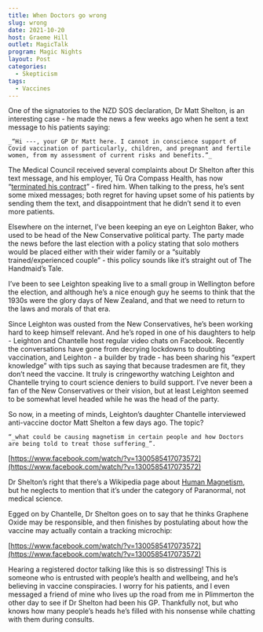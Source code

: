 ```yaml
---
title: When Doctors go wrong
slug: wrong
date: 2021-10-20
host: Graeme Hill
outlet: MagicTalk
program: Magic Nights
layout: Post
categories:
  - Skepticism
tags:
  - Vaccines
---
```


One of the signatories to the NZD SOS declaration, Dr Matt Shelton, is an interesting case - he made the news a few weeks ago when he sent a text message to his patients saying:

<!-- more -->

    _“Hi ---, your GP Dr Matt here. I cannot in conscience support of Covid vaccination of particularly, children, and pregnant and fertile women, from my assessment of current risks and benefits.”_

The Medical Council received several complaints about Dr Shelton after this text message, and his employer, Tū Ora Compass Health, has now “[terminated his contract](https://www.stuff.co.nz/national/126234156/doctor-who-sent-antivax-text-to-patients-says-his-contract-has-been-terminated)” - fired him. When talking to the press, he’s sent some mixed messages; both regret for having upset some of his patients by sending them the text, and disappointment that he didn’t send it to even more patients.

Elsewhere on the internet, I’ve been keeping an eye on Leighton Baker, who used to be head of the New Conservative political party. The party made the news before the last election with a policy stating that solo mothers would be placed either with their wider family or a “suitably trained/experienced couple” - this policy sounds like it’s straight out of The Handmaid’s Tale.

I’ve been to see Leighton speaking live to a small group in Wellington before the election, and although he’s a nice enough guy he seems to think that the 1930s were the glory days of New Zealand, and that we need to return to the laws and morals of that era.

Since Leighton was ousted from the New Conservatives, he’s been working hard to keep himself relevant. And he’s roped in one of his daughters to help - Leighton and Chantelle host regular video chats on Facebook. Recently the conversations have gone from decrying lockdowns to doubting vaccination, and Leighton - a builder by trade - has been sharing his “expert knowledge” with tips such as saying that because tradesmen are fit, they don’t need the vaccine. It truly is cringeworthy watching Leighton and Chantelle trying to court science deniers to build support. I’ve never been a fan of the New Conservatives or their vision, but at least Leighton seemed to be somewhat level headed while he was the head of the party.

So now, in a meeting of minds, Leighton’s daughter Chantelle interviewed anti-vaccine doctor Matt Shelton a few days ago. The topic?


    “_what could be causing magnetism in certain people and how Doctors are being told to treat those suffering_”.

[https://www.facebook.com/watch/?v=1300585417073572](https://www.facebook.com/watch/?v=1300585417073572)

Dr Shelton’s right that there’s a Wikipedia page about [Human Magnetism](https://en.wikipedia.org/wiki/Human_magnetism), but he neglects to mention that it’s under the category of Paranormal, not medical science.

Egged on by Chantelle, Dr Shelton goes on to say that he thinks Graphene Oxide may be responsible, and then finishes by postulating about how the vaccine may actually contain a tracking microchip:

[https://www.facebook.com/watch/?v=1300585417073572](https://www.facebook.com/watch/?v=1300585417073572)

Hearing a registered doctor talking like this is so distressing! This is someone who is entrusted with people’s health and wellbeing, and he’s believing in vaccine conspiracies. I worry for his patients, and I even messaged a friend of mine who lives up the road from me in Plimmerton the other day to see if Dr Shelton had been his GP. Thankfully not, but who knows how many people’s heads he’s filled with his nonsense while chatting with them during consults.
